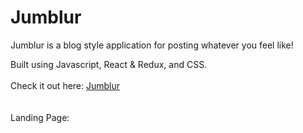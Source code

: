 <h1>Jumblur</h1>
Jumblur is a blog style application for posting whatever you feel like!
<br>

Built using Javascript, React & Redux, and CSS.
<br>
<br>
Check it out here: <a href='http://jumblur.herokuapp.com/'>Jumblur</a>
<br>
<br>
<br>
Landing Page: 

